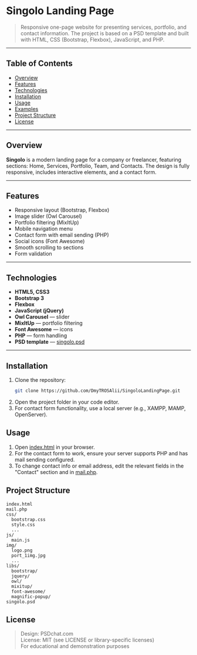 # Singolo Landing Page

> Responsive one-page website for presenting services, portfolio, and contact information. The project is based on a PSD template and built with HTML, CSS (Bootstrap, Flexbox), JavaScript, and PHP.

---

## Table of Contents

- [Overview](#overview)
- [Features](#features)
- [Technologies](#technologies)
- [Installation](#installation)
- [Usage](#usage)
- [Examples](#examples)
- [Project Structure](#project-structure)
- [License](#license)

---

## Overview

**Singolo** is a modern landing page for a company or freelancer, featuring sections: Home, Services, Portfolio, Team, and Contacts. The design is fully responsive, includes interactive elements, and a contact form.

---

## Features

- Responsive layout (Bootstrap, Flexbox)
- Image slider (Owl Carousel)
- Portfolio filtering (MixItUp)
- Mobile navigation menu
- Contact form with email sending (PHP)
- Social icons (Font Awesome)
- Smooth scrolling to sections
- Form validation

---

## Technologies

- **HTML5, CSS3**
- **Bootstrap 3**
- **Flexbox**
- **JavaScript (jQuery)**
- **Owl Carousel** — slider
- **MixItUp** — portfolio filtering
- **Font Awesome** — icons
- **PHP** — form handling
- **PSD template** — [singolo.psd](singolo.psd)

---

## Installation

1. Clone the repository:
   ```sh
   git clone https://github.com/DmyTROSAlii/SingoloLandingPage.git
   ```
2. Open the project folder in your code editor.
3. For contact form functionality, use a local server (e.g., XAMPP, MAMP, OpenServer).

## Usage

1. Open [index.html](http://localhost:3000/) in your browser.
2. For the contact form to work, ensure your server supports PHP and has mail sending configured.
3. To change contact info or email address, edit the relevant fields in the "Contact" section and in [mail.php](./mail.php).

## Project Structure

```
index.html
mail.php
css/
  bootstrap.css
  style.css
  ...
js/
  main.js
img/
  logo.png
  port_1img.jpg
  ...
libs/
  bootstrap/
  jquery/
  owl/
  mixitup/
  font-awesome/
  magnific-popup/
singolo.psd
```

## License

> Design: PSDchat.com </br>
> License: MIT (see LICENSE or library-specific licenses) </br>
> For educational and demonstration purposes
